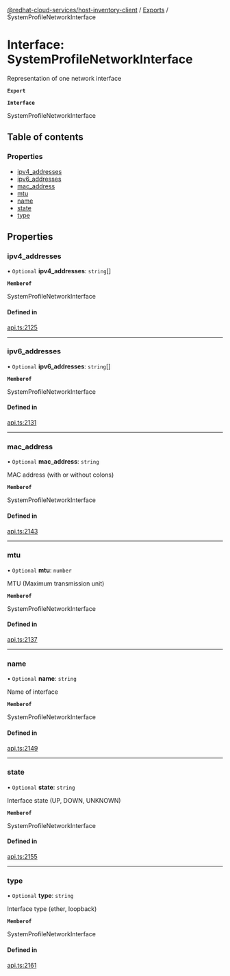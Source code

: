 [@redhat-cloud-services/host-inventory-client](../README.md) / [Exports](../modules.md) / SystemProfileNetworkInterface

# Interface: SystemProfileNetworkInterface

Representation of one network interface

**`Export`**

**`Interface`**

SystemProfileNetworkInterface

## Table of contents

### Properties

- [ipv4\_addresses](SystemProfileNetworkInterface.md#ipv4_addresses)
- [ipv6\_addresses](SystemProfileNetworkInterface.md#ipv6_addresses)
- [mac\_address](SystemProfileNetworkInterface.md#mac_address)
- [mtu](SystemProfileNetworkInterface.md#mtu)
- [name](SystemProfileNetworkInterface.md#name)
- [state](SystemProfileNetworkInterface.md#state)
- [type](SystemProfileNetworkInterface.md#type)

## Properties

### ipv4\_addresses

• `Optional` **ipv4\_addresses**: `string`[]

**`Memberof`**

SystemProfileNetworkInterface

#### Defined in

[api.ts:2125](https://github.com/RedHatInsights/javascript-clients/blob/master/packages/host-inventory/api.ts#L2125)

___

### ipv6\_addresses

• `Optional` **ipv6\_addresses**: `string`[]

**`Memberof`**

SystemProfileNetworkInterface

#### Defined in

[api.ts:2131](https://github.com/RedHatInsights/javascript-clients/blob/master/packages/host-inventory/api.ts#L2131)

___

### mac\_address

• `Optional` **mac\_address**: `string`

MAC address (with or without colons)

**`Memberof`**

SystemProfileNetworkInterface

#### Defined in

[api.ts:2143](https://github.com/RedHatInsights/javascript-clients/blob/master/packages/host-inventory/api.ts#L2143)

___

### mtu

• `Optional` **mtu**: `number`

MTU (Maximum transmission unit)

**`Memberof`**

SystemProfileNetworkInterface

#### Defined in

[api.ts:2137](https://github.com/RedHatInsights/javascript-clients/blob/master/packages/host-inventory/api.ts#L2137)

___

### name

• `Optional` **name**: `string`

Name of interface

**`Memberof`**

SystemProfileNetworkInterface

#### Defined in

[api.ts:2149](https://github.com/RedHatInsights/javascript-clients/blob/master/packages/host-inventory/api.ts#L2149)

___

### state

• `Optional` **state**: `string`

Interface state (UP, DOWN, UNKNOWN)

**`Memberof`**

SystemProfileNetworkInterface

#### Defined in

[api.ts:2155](https://github.com/RedHatInsights/javascript-clients/blob/master/packages/host-inventory/api.ts#L2155)

___

### type

• `Optional` **type**: `string`

Interface type (ether, loopback)

**`Memberof`**

SystemProfileNetworkInterface

#### Defined in

[api.ts:2161](https://github.com/RedHatInsights/javascript-clients/blob/master/packages/host-inventory/api.ts#L2161)
